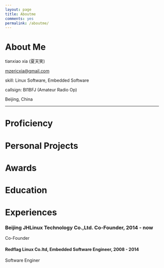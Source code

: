 ```yaml
---
layout: page
title: Aboutme
comments: yes
permalink: /aboutme/
---
```


# About Me

tianxiao xia (夏天笑)

mzericxia@gmail.com

skill: Linux Software, Embedded Software

callsign:  BI1BFJ  (Amateur Radio Op)

Beijing, China

------------------------

# Proficiency

# Personal Projects

# Awards

# Education

# Experiences
### Beijing JHLinux Technology Co.,Ltd. Co-Founder, 2014 - now

   Co-Founder


####  Redflag Linux Co.ltd, Embedded Software Engineer, 2008 - 2014

   Software Enginer





